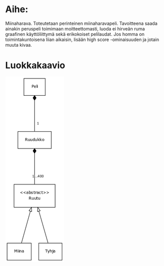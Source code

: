 # Aihe:
Miinaharava. Toteutetaan perinteinen miinaharavapeli. Tavoitteena saada ainakin peruspeli toimimaan moitteettomasti, luoda ei hirveän ruma graafinen käyttöliittymä sekä erikokoiset pelilaudat. Jos homma on toimintakuntoisena liian aikaisin, lisään high score -ominaisuuden ja jotain muuta kivaa.

# Luokkakaavio
![Määrittelyvaiheen luokkakaavio](/dokumentaatio/kuvat/Luokkakaaviobest.png)
